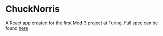 # ChuckNorris

A React app created for the first Mod 3 project at Turing. Full spec can be found [here](http://frontend.turing.io/projects/walker-texas-rangerbox.html)
